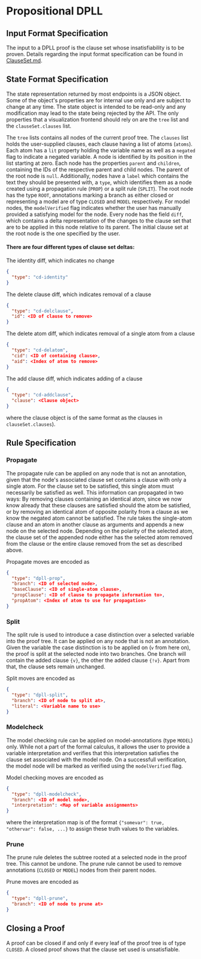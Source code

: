 # Propositional DPLL

## Input Format Specification

The input to a DPLL proof is the clause set whose insatisfiability is to be proven.
Details regarding the input format specification can be found in [ClauseSet.md](./ClauseSet.md).

## State Format Specification

The state representation returned by most endpoints is a JSON object.
Some of the object's properties are for internal use only and are subject to change at any time.
The state object is intended to be read-only and any modification may lead to the state being rejected by the API.
The only properties that a visualization frontend should rely on are the `tree` list and the `clauseSet.clauses` list.

The `tree` lists contains all nodes of the current proof tree.
The `clauses` list holds the user-supplied clauses, each clause having a list of atoms (`atoms`).
Each atom has a `lit` property holding the variable name as well as a `negated` flag to indicate a negated variable.
A node is identified by its position in the list starting at zero.
Each node has the properties `parent` and `children`, containing the IDs of the respective parent and child nodes.
The parent of the root node is `null`.
Additionally, nodes have a `label` which contains the text they should be presented with, a `type`,
which identifies them as a node created using a propagation rule (`PROP`) or a split rule (`SPLIT`).
The root node has the type `ROOT`, annotations marking a branch as either closed or
representing a model are of type `CLOSED` and `MODEL` respectively.
For model nodes, the `modelVerified` flag indicates whether the user has manually provided a
satisfying model for the node.
Every node has the field `diff`, which contains a delta representation
of the changes to the clause set that are to be applied in this node relative to its parent.
The initial clause set at the root node is the one specified by the user.

#### There are four different types of clause set deltas: 

The identity diff, which indicates no change
```json
{
  "type": "cd-identity"
} 
```

The delete clause diff, which indicates removal of a clause
```json
{
  "type": "cd-delclause", 
  "id": <ID of clause to remove>
} 
```

The delete atom diff, which indicates removal of a single atom from a clause 
```json
{
  "type": "cd-delatom", 
  "cid": <ID of containing clause>, 
  "aid": <Index of atom to remove>
} 
```

The add clause diff, which indicates adding of a clause 
```json
{
  "type": "cd-addclause", 
  "clause": <Clause object>
}
```
where the clause object is of the same format as the clauses in `clauseSet.clauses`). 

## Rule Specification

### Propagate

The propagate rule can be applied on any node that is not an annotation,
given that the node's associated clause set contains a clause with only a single atom.
For the clause set to be satisfied, this single atom must necessarily be satisfied as well.
This information can propagated in two ways: By removing clauses containing an identical atom,
since we now know already that these clauses are satisfied should the atom be satisfied,
or by removing an identical atom of opposite polarity from a clause as we know the negated atom cannot be satisfied.
The rule takes the single-atom clause and an atom in another clause
as arguments and appends a new node on the selected node.
Depending on the polarity of the selected atom, the clause set of the appended node either has
the selected atom removed from the clause or the entire clause removed from the set as described above.

Propagate moves are encoded as 
```json
{
  "type": "dpll-prop", 
  "branch": <ID of selected node>, 
  "baseClause": <ID of single-atom clause>, 
  "propClause": <ID of clause to propagate information to>, 
  "propAtom": <Index of atom to use for propagation>
}
```
### Split

The split rule is used to introduce a case distinction over a selected variable into the proof tree.
It can be applied on any node that is not an annotation.
Given the variable the case distinction is to be applied on (`v` from here on),
the proof is split at the selected node into two branches.
One branch will contain the added clause `{v}`, the other the added clause `{!v}`.
Apart from that, the clause sets remain unchanged.

Split moves are encoded as 
```json
{
  "type": "dpll-split", 
  "branch": <ID of node to split at>, 
  "literal": <Variable name to use>
}
```

### Modelcheck

The model checking rule can be applied on model-annotations (type `MODEL`) only.
While not a part of the formal calculus, it allows the user to provide a variable interpretation and
verifies that this interpretation satisfies the clause set associated with the model node.
On a successfull verification, the model node will be marked as verified using the `modelVerified` flag.

Model checking moves are encoded as 
```json
{
  "type": "dpll-modelcheck", 
  "branch": <ID of model node>, 
  "interpretation": <Map of variable assignments>
}
```
where the interpretation map is of the format `{"somevar": true, "othervar": false, ...}`
to assign these truth values to the variables.

### Prune

The prune rule deletes the subtree rooted at a selected node in the proof tree. This cannot be undone.
The prune rule cannot be used to remove annotations (`CLOSED` or `MODEL`) nodes from their parent nodes.

Prune moves are encoded as 
```json
{
  "type": "dpll-prune", 
  "branch": <ID of node to prune at>
}
```

## Closing a Proof

A proof can be closed if and only if every leaf of the proof tree is of type `CLOSED`.
A closed proof shows that the clause set used is unsatisfiable.

